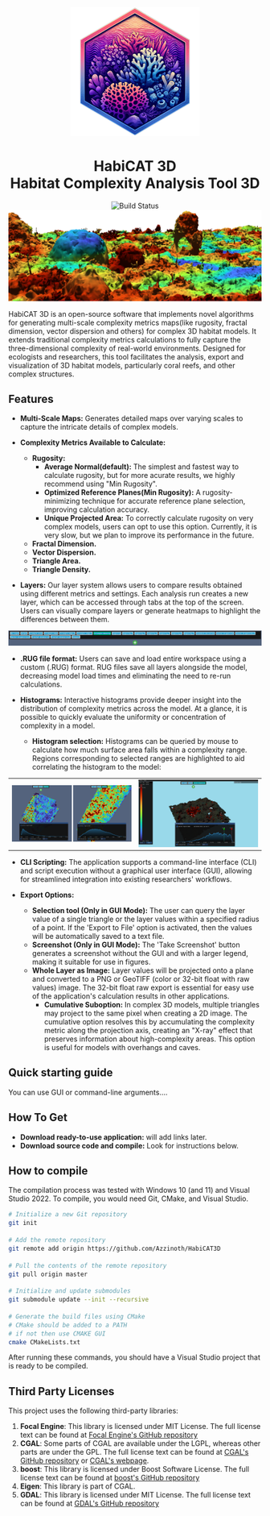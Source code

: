 <div align="center">
	<img src="https://github.com/Azzinoth/HabiCAT3D/blob/media/HabiCAT3D_Logo.png" width=256 />
	<h1> HabiCAT 3D <br>Habitat Complexity Analysis Tool 3D </h1>
	<img src="https://github.com/Azzinoth/HabiCAT3D/actions/workflows/Build.yml/badge.svg" alt="Build Status">
	<img src="https://github.com/Azzinoth/HabiCAT3D/blob/media/Coral_With_Rugosity.png"/>
</div>

HabiCAT 3D is an open-source software that implements novel algorithms for generating multi-scale complexity metrics maps(like rugosity, fractal dimension, vector dispersion and others) for complex 3D habitat models.
It extends traditional complexity metrics calculations to fully capture the three-dimensional complexity of real-world environments.
Designed for ecologists and researchers, this tool facilitates the analysis, export and visualization of 3D habitat models, particularly coral reefs, and other complex structures.

## Features
- **Multi-Scale Maps:** Generates detailed maps over varying scales to capture the intricate details of complex models.
- **Complexity Metrics Available to Calculate:**
	- **Rugosity:**
		- **Average Normal(default):** The simplest and fastest way to calculate rugosity, but for more acurate results, we highly recommend using "Min Rugosity".
		- **Optimized Reference Planes(Min Rugosity):** A rugosity-minimizing technique for accurate reference plane selection, improving calculation accuracy.
		- **Unique Projected Area:** To correctly calculate rugosity on very complex models, users can opt to use this option. Currently, it is very slow, but we plan to improve its performance in the future.
	- **Fractal Dimension.**
	- **Vector Dispersion.**
	- **Triangle Area.**
	- **Triangle Density.**
	
- **Layers:** Our layer system allows users to compare results obtained using different metrics and settings. Each analysis run creates a new layer, which can be accessed through tabs at the top of the screen. Users can visually compare layers or generate heatmaps to highlight the differences between them.

![](https://github.com/Azzinoth/HabiCAT3D/blob/media/Layer_Tabs.png)

- **.RUG file format:** Users can save and load entire workspace using a custom (.RUG) format. RUG files save all layers alongside the model, decreasing model load times and eliminating the need to re-run calculations.

- **Histograms:** Interactive histograms provide deeper insight into the distribution of complexity metrics across the model. At a glance, it is possible to quickly evaluate the uniformity or concentration of complexity in a model.
	- **Histogram selection:** Histograms can be queried by mouse to calculate how much surface area falls within a complexity range. Regions corresponding to selected ranges are highlighted to aid correlating the histogram to the model:
<div align="center">
  <table>
    <tr>
      <td><img src="https://github.com/Azzinoth/HabiCAT3D/blob/media/Histograms.png" width=512></td>
      <td><img src="https://github.com/Azzinoth/HabiCAT3D/blob/media/Histogram_Selection.png" width=512></td>
    </tr>
  </table>
</div>

- **CLI Scripting:** The application supports a command-line interface (CLI) and script execution without a graphical user interface (GUI), allowing for streamlined integration into existing researchers' workflows.

- **Export Options:**
	- **Selection tool (Only in GUI Mode):** The user can query the layer value of a single triangle or the layer values within a specified radius of a point. If the 'Export to File' option is activated, then the values will be automatically saved to a text file.
	- **Screenshot (Only in GUI Mode):** The 'Take Screenshot' button generates a screenshot without the GUI and with a larger legend, making it suitable for use in figures.
	- **Whole Layer as Image:** Layer values will be projected onto a plane and converted to a PNG or GeoTIFF (color or 32-bit float with raw values) image. The 32-bit float raw export is essential for easy use of the application's calculation results in other applications.
		- **Cumulative Suboption:** In complex 3D models, multiple triangles may project to the same pixel when creating a 2D image. The cumulative option resolves this by accumulating the complexity metric along the projection axis, creating an "X-ray" effect that preserves information about high-complexity areas. This option is useful for models with overhangs and caves.
## Quick starting guide
You can use GUI or command-line arguments....

## How To Get
- **Download ready-to-use application:** will add links later.
- **Download source code and compile:** Look for instructions below.

## How to compile
The compilation process was tested with Windows 10 (and 11) and Visual Studio 2022. To compile, you would need Git, CMake, and Visual Studio.
```bash
# Initialize a new Git repository
git init

# Add the remote repository
git remote add origin https://github.com/Azzinoth/HabiCAT3D

# Pull the contents of the remote repository
git pull origin master

# Initialize and update submodules
git submodule update --init --recursive

# Generate the build files using CMake
# CMake should be added to a PATH
# if not then use CMAKE GUI
cmake CMakeLists.txt
```
After running these commands, you should have a Visual Studio project that is ready to be compiled.

## Third Party Licenses

This project uses the following third-party libraries:

1) **Focal Engine**: This library is licensed under MIT License. The full license text can be found at [Focal Engine's GitHub repository](https://github.com/Azzinoth/FocalEngine/blob/master/LICENSE.md)
2) **CGAL**: Some parts of CGAL are available under the LGPL, whereas other parts are under the GPL. The full license text can be found at [CGAL's GitHub repository](https://github.com/CGAL/cgal/blob/master/Installation/LICENSE) or [CGAL's webpage](https://www.cgal.org/license.html).
3) **boost**: This library is licensed under Boost Software License. The full license text can be found at [boost's GitHub repository](https://github.com/boostorg/boost/blob/master/LICENSE_1_0.txt)
4) **Eigen**: This library is part of CGAL.
5) **GDAL**: This library is licensed under MIT License. The full license text can be found at [GDAL's GitHub repository](https://github.com/OSGeo/gdal?tab=License-1-ov-file#readme)
